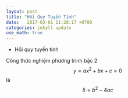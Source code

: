```yaml
---
layout: post
title: "Hồi Quy Tuyến Tính"
date:   2017-03-01 11:28:17 +0700
categories: jekyll update
use_math: true
---
```


* Hồi quy tuyến tính 

Công thức nghiệm phương trình bậc 2 $$ y = ax^2 + bx + c = 0 $$ là 
$$\delta = b^2 - 4ac$$
